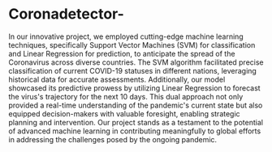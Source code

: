 # Coronadetector-
In our innovative project, we employed cutting-edge machine learning techniques, specifically Support Vector Machines (SVM) for classification and Linear Regression for prediction, to anticipate the spread of the Coronavirus across diverse countries. The SVM algorithm facilitated precise classification of current COVID-19 statuses in different nations, leveraging historical data for accurate assessments. Additionally, our model showcased its predictive prowess by utilizing Linear Regression to forecast the virus's trajectory for the next 10 days. This dual approach not only provided a real-time understanding of the pandemic's current state but also equipped decision-makers with valuable foresight, enabling strategic planning and intervention. Our project stands as a testament to the potential of advanced machine learning in contributing meaningfully to global efforts in addressing the challenges posed by the ongoing pandemic.




